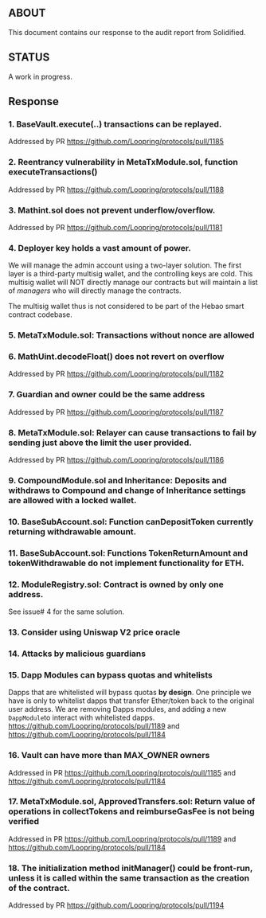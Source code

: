 ## ABOUT

This document contains our response to the audit report from Solidified.

## STATUS

A work in progress.

## Response

### 1. BaseVault.execute(..) transactions can be replayed.

Addressed by PR https://github.com/Loopring/protocols/pull/1185

### 2. Reentrancy vulnerability in MetaTxModule.sol, function executeTransactions()

Addressed by PR https://github.com/Loopring/protocols/pull/1188

### 3. Mathint.sol does not prevent underflow/overflow.

Addressed by PR https://github.com/Loopring/protocols/pull/1181

### 4. Deployer key holds a vast amount of power.

We will manage the admin account using a two-layer solution. The first layer is a third-party multisig wallet, and the controlling keys are cold. This multisig wallet will NOT directly manage our contracts but will maintain a list of _managers_ who will directly manage the contracts.

The multisig wallet thus is not considered to be part of the Hebao smart contract codebase.

### 5. MetaTxModule.sol: Transactions without nonce are allowed

### 6. MathUint.decodeFloat() does not revert on overflow

Addressed by PR https://github.com/Loopring/protocols/pull/1182

### 7. Guardian and owner could be the same address

Addressed by PR https://github.com/Loopring/protocols/pull/1187

### 8. MetaTxModule.sol: Relayer can cause transactions to fail by sending just above the limit the user provided.

Addressed by PR https://github.com/Loopring/protocols/pull/1186

### 9. CompoundModule.sol and Inheritance: Deposits and withdraws to Compound and change of Inheritance settings are allowed with a locked wallet.

### 10. BaseSubAccount.sol: Function canDepositToken currently returning withdrawable amount.

### 11. BaseSubAccount.sol: Functions TokenReturnAmount and tokenWithdrawable do not implement functionality for ETH.

### 12. ModuleRegistry.sol: Contract is owned by only one address.

See issue# 4 for the same solution.

### 13. Consider using Uniswap V2 price oracle

### 14. Attacks by malicious guardians

### 15. Dapp Modules can bypass quotas and whitelists

Dapps that are whitelisted will bypass quotas **by design**. One principle we have is only to whitelist dapps that transfer Ether/token back to the original user address.
We are removing Dapps modules, and adding a new `DappModule`to interact with whitelisted dapps. https://github.com/Loopring/protocols/pull/1189 and https://github.com/Loopring/protocols/pull/1184

### 16. Vault can have more than MAX_OWNER owners

Addressed in PR https://github.com/Loopring/protocols/pull/1185 and https://github.com/Loopring/protocols/pull/1184

### 17. MetaTxModule.sol, ApprovedTransfers.sol: Return value of operations in collectTokens and reimburseGasFee is not being verified

Addressed in PR https://github.com/Loopring/protocols/pull/1189 and https://github.com/Loopring/protocols/pull/1184


### 18. The initialization method initManager() could be front-run, unless it is called within the same transaction as the creation of the contract.

Addressed by PR https://github.com/Loopring/protocols/pull/1194
